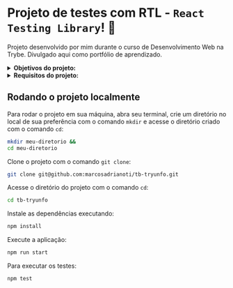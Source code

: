 # Projeto de testes com RTL - `React Testing Library`! :test_tube:
Projeto desenvolvido por mim durante o curso de Desenvolvimento Web na Trybe. Divulgado aqui como portfólio de aprendizado.

<details>
<summary><strong>Objetivos do projeto:</strong></summary>

  * Desenvolver testes para uma aplicação `React` que já está criada e configurada, utilizando `Jest` e a biblioteca `React Testing Library`.
  * Verificar se eu era capaz de:
    * Utilizar os seletores `queries` da `React-Testing-Library` em testes automatizados.
    * Simular eventos com a `React-Testing-Library` em testes automatizados.
    * Testar fluxos lógicos assíncronos com a `React-Testing-Library`.
    * Escrever testes que permitam a refatoração da estrutura dos componentes da aplicação sem necessidade de serem alterados.
    * Testar `inputs`.
</details>
<details>
<summary><strong> Requisitos do projeto:</strong></summary>

  * Teste o componente <App.js />.
  * Teste o componente <About.js />.
  * Teste o componente <FavoritePokemon.js />.
  * Teste o componente <NotFound.js />.
  * Teste o componente <Pokedex.js />.
  * Teste o componente <Pokemon.js />.
  * Teste o componente <PokemonDetails.js />.
</details>
  
## Rodando o projeto localmente

Para rodar o projeto em sua máquina, abra seu terminal, crie um diretório no local de sua preferência com o comando `mkdir` e acesse o diretório criado com o comando `cd`:

```bash
mkdir meu-diretorio &&
cd meu-diretorio
```

Clone o projeto com o comando `git clone`:

```bash
git clone git@github.com:marcosadrianoti/tb-tryunfo.git
```

Acesse o diretório do projeto com o comando `cd`:

```bash
cd tb-tryunfo
```

Instale as dependências executando:

```bash
npm install
```

Execute a aplicação:

```bash
npm run start
```

Para executar os testes:

```bash
npm test
``` 
